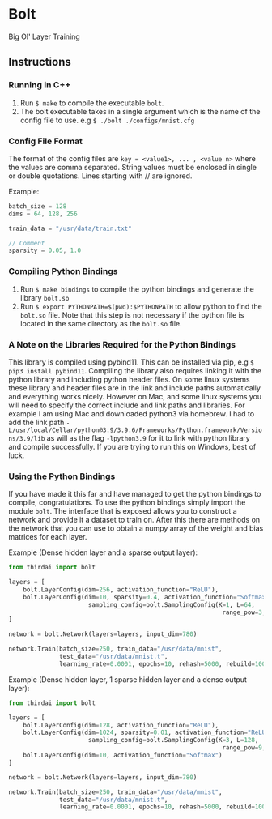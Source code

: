 # Bolt
Big Ol' Layer Training

## Instructions 

### Running in C++
1. Run `$ make` to compile the executable `bolt`.
2. The bolt executable takes in a single argument which is the name of the config file to use. e.g `$ ./bolt ./configs/mnist.cfg`

### Config File Format 
The format of the config files are `key = <value1>, ... , <value n>` where the values are comma separated. String values must be enclosed in single or double quotations. Lines starting with // are ignored.

Example: 

```c
batch_size = 128
dims = 64, 128, 256

train_data = "/usr/data/train.txt"

// Comment 
sparsity = 0.05, 1.0
```

### Compiling Python Bindings 
1. Run `$ make bindings` to compile the python bindings and generate the library `bolt.so`
2. Run `$ export PYTHONPATH=$(pwd):$PYTHONPATH` to allow python to find the `bolt.so` file. Note that this step is not necessary if the python file is located in the same directory as the `bolt.so` file. 

### A Note on the Libraries Required for the Python Bindings
This library is compiled using pybind11. This can be installed via pip, e.g `$ pip3 install pybind11`. Compiling the library also requires linking it with the python library and including python header files. On some linux systems these library and header files are in the link and include paths automatically and everything works nicely. However on Mac, and some linux systems you will need to specify the correct include and link paths and libraries. For example I am using Mac and downloaded python3 via homebrew. I had to add the link path `-L/usr/local/Cellar/python@3.9/3.9.6/Frameworks/Python.framework/Versions/3.9/lib` as will as the flag `-lpython3.9` for it to link with python library and compile successfully. If you are trying to run this on Windows, best of luck. 


### Using the Python Bindings

If you have made it this far and have managed to get the python bindings to compile, congratulations. To use the python bindings simply import the module `bolt`. The interface that is exposed allows you to construct a network and provide it a dataset to train on. After this there are methods on the network that you can use to obtain a numpy array of the weight and bias matrices for each layer. 

Example (Dense hidden layer and a sparse output layer):

```python
from thirdai import bolt

layers = [
    bolt.LayerConfig(dim=256, activation_function="ReLU"),
    bolt.LayerConfig(dim=10, sparsity=0.4, activation_function="Softmax",
                      sampling_config=bolt.SamplingConfig(K=1, L=64, 
                                                           range_pow=3, reservoir_size=10))
]

network = bolt.Network(layers=layers, input_dim=780)

network.Train(batch_size=250, train_data="/usr/data/mnist",
              test_data="/usr/data/mnist.t",
              learning_rate=0.0001, epochs=10, rehash=5000, rebuild=10000)
```

Example (Dense hidden layer, 1 sparse hidden layer and a dense output layer):

```python
from thirdai import bolt

layers = [
    bolt.LayerConfig(dim=128, activation_function="ReLU"),
    bolt.LayerConfig(dim=1024, sparsity=0.01, activation_function="ReLU",
                      sampling_config=bolt.SamplingConfig(K=3, L=128, 
                                                           range_pow=9, reservoir_size=32)),
    bolt.LayerConfig(dim=10, activation_function="Softmax")
]

network = bolt.Network(layers=layers, input_dim=780)

network.Train(batch_size=250, train_data="/usr/data/mnist",
              test_data="/usr/data/mnist.t",
              learning_rate=0.0001, epochs=10, rehash=5000, rebuild=10000)
```
